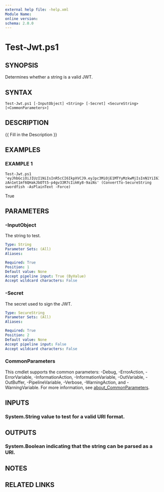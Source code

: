 ```yaml
---
external help file: -help.xml
Module Name:
online version:
schema: 2.0.0
---
```


# Test-Jwt.ps1

## SYNOPSIS
Determines whether a string is a valid JWT.

## SYNTAX

```
Test-Jwt.ps1 [-InputObject] <String> [-Secret] <SecureString> [<CommonParameters>]
```

## DESCRIPTION
{{ Fill in the Description }}

## EXAMPLES

### EXAMPLE 1
```
Test-Jwt.ps1 'eyJhbGciOiJIUzI1NiIsInR5cCI6IkpXVCJ9.eyJpc3MiOjE1MTYyMzkwMjIsInN1YiI6IjEyMzQ1Njc4OTAifQ.-zAn1et1mf6QHakJbOTt5-p4gv33R7cIikKy8-9aiNs' (ConvertTo-SecureString swordfish -AsPlainText -Force)
```

True

## PARAMETERS

### -InputObject
The string to test.

```yaml
Type: String
Parameter Sets: (All)
Aliases:

Required: True
Position: 1
Default value: None
Accept pipeline input: True (ByValue)
Accept wildcard characters: False
```

### -Secret
The secret used to sign the JWT.

```yaml
Type: SecureString
Parameter Sets: (All)
Aliases:

Required: True
Position: 2
Default value: None
Accept pipeline input: False
Accept wildcard characters: False
```

### CommonParameters
This cmdlet supports the common parameters: -Debug, -ErrorAction, -ErrorVariable, -InformationAction, -InformationVariable, -OutVariable, -OutBuffer, -PipelineVariable, -Verbose, -WarningAction, and -WarningVariable. For more information, see [about_CommonParameters](http://go.microsoft.com/fwlink/?LinkID=113216).

## INPUTS

### System.String value to test for a valid URI format.
## OUTPUTS

### System.Boolean indicating that the string can be parsed as a URI.
## NOTES

## RELATED LINKS
